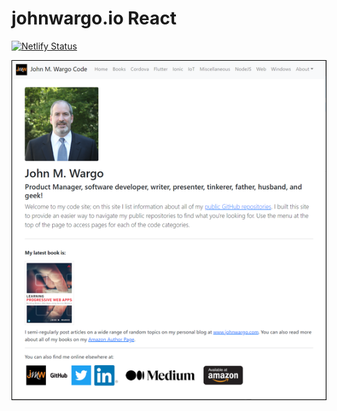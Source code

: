 # johnwargo.io React

[![Netlify Status](https://api.netlify.com/api/v1/badges/cadf9d02-1d0e-4a7c-9bff-0aad66ca62cf/deploy-status)](https://app.netlify.com/sites/jmw-code/deploys)

![Home Page](screenshots/figure-01.png)

<!-- <script type="text/javascript" src="https://cdnjs.buymeacoffee.com/1.0.0/button.prod.min.js" data-name="bmc-button" data-slug="johnwargo" data-color="#5F7FFF" data-emoji="📖" data-font="Comic" data-text="Buy me a book" data-outline-color="#000000" data-font-color="#ffffff" data-coffee-color="#FFDD00" ></script> -->